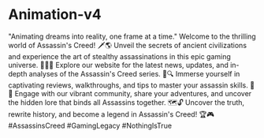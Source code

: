# Animation-v4
"Animating dreams into reality, one frame at a time."
Welcome to the thrilling world of Assassin's Creed! 🗡️🌎 
Unveil the secrets of ancient civilizations and experience the art of stealthy assassinations in this epic gaming universe. 
🕵️‍♂️💥 Explore our website for the latest news, updates, and in-depth analyses of the Assassin's Creed series.
📰🔍 Immerse yourself in captivating reviews, walkthroughs, and tips to master your assassin skills.
🏹🔦 Engage with our vibrant community, share your adventures, and uncover the hidden lore that binds all Assassins together.
🗺️🔓 Uncover the truth, rewrite history, and become a legend in Assassin's Creed! 🏆🎮 #AssassinsCreed #GamingLegacy #NothingIsTrue
